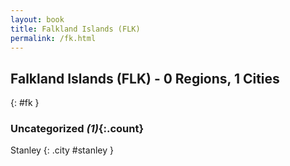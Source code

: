 ```yaml
---
layout: book
title: Falkland Islands (FLK)
permalink: /fk.html
---
```


## Falkland Islands (FLK) - 0 Regions, 1 Cities
{: #fk }





### Uncategorized _(1)_{:.count}


Stanley  {: .city #stanley } <br>


 
